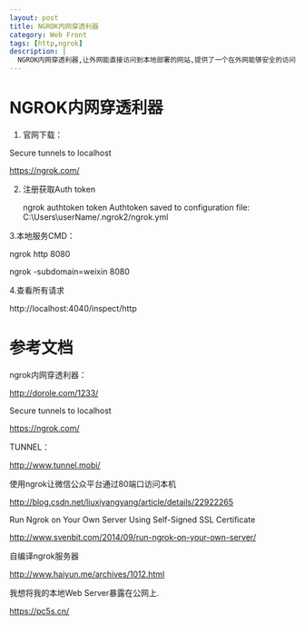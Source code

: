 ```yaml
---
layout: post
title: NGROK内网穿透利器
category: Web Front
tags: [http,ngrok]
description: |
  NGROK内网穿透利器,让外网能直接访问到本地部署的网站,提供了一个在外网能够安全的访问内网Web主机，还能捕获所有请求的http内容，方便调试，甚至还支持tcp层端口映射，不局限于某一特定的服务。支持Mac OS X，Linux，Windows平台。
---
```


NGROK内网穿透利器
===

1. 官网下载：

Secure tunnels to localhost

<https://ngrok.com/>

2. 注册获取Auth token

    ngrok authtoken  token
    Authtoken saved to configuration file: C:\Users\userName/.ngrok2/ngrok.yml

3.本地服务CMD：

ngrok http 8080

ngrok -subdomain=weixin 8080

4.查看所有请求

http://localhost:4040/inspect/http


参考文档
===

ngrok内网穿透利器：

<http://dorole.com/1233/>

Secure tunnels to localhost

<https://ngrok.com/>

TUNNEL：

<http://www.tunnel.mobi/>

使用ngrok让微信公众平台通过80端口访问本机

<http://blog.csdn.net/liuxiyangyang/article/details/22922265>


Run Ngrok on Your Own Server Using Self-Signed SSL Certificate

<http://www.svenbit.com/2014/09/run-ngrok-on-your-own-server/>

自编译ngrok服务器

<http://www.haiyun.me/archives/1012.html>

我想将我的本地Web Server暴露在公网上.

<https://pc5s.cn/>

    